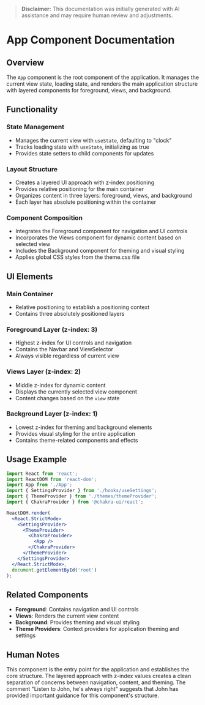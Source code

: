 > **Disclaimer:** This documentation was initially generated with AI assistance and may require human review and adjustments.

# App Component Documentation

## Overview
The `App` component is the root component of the application. It manages the current view state, loading state, and renders the main application structure with layered components for foreground, views, and background.

## Functionality

### State Management
- Manages the current view with `useState`, defaulting to "clock"
- Tracks loading state with `useState`, initializing as true
- Provides state setters to child components for updates

### Layout Structure
- Creates a layered UI approach with z-index positioning
- Provides relative positioning for the main container
- Organizes content in three layers: foreground, views, and background
- Each layer has absolute positioning within the container

### Component Composition
- Integrates the Foreground component for navigation and UI controls
- Incorporates the Views component for dynamic content based on selected view
- Includes the Background component for theming and visual styling
- Applies global CSS styles from the theme.css file

## UI Elements

### Main Container
- Relative positioning to establish a positioning context
- Contains three absolutely positioned layers

### Foreground Layer (z-index: 3)
- Highest z-index for UI controls and navigation
- Contains the Navbar and ViewSelector
- Always visible regardless of current view

### Views Layer (z-index: 2)
- Middle z-index for dynamic content
- Displays the currently selected view component
- Content changes based on the `view` state

### Background Layer (z-index: 1)
- Lowest z-index for theming and background elements
- Provides visual styling for the entire application
- Contains theme-related components and effects

## Usage Example

```jsx
import React from 'react';
import ReactDOM from 'react-dom';
import App from './App';
import { SettingsProvider } from './hooks/useSettings';
import { ThemeProvider } from './themes/themeProvider';
import { ChakraProvider } from '@chakra-ui/react';

ReactDOM.render(
  <React.StrictMode>
    <SettingsProvider>
      <ThemeProvider>
        <ChakraProvider>
          <App />
        </ChakraProvider>
      </ThemeProvider>
    </SettingsProvider>
  </React.StrictMode>,
  document.getElementById('root')
);
```

## Related Components

- **Foreground**: Contains navigation and UI controls
- **Views**: Renders the current view content
- **Background**: Provides theming and visual styling
- **Theme Providers**: Context providers for application theming and settings

## Human Notes

This component is the entry point for the application and establishes the core structure. The layered approach with z-index values creates a clean separation of concerns between navigation, content, and theming. The comment "Listen to John, he's always right" suggests that John has provided important guidance for this component's structure.

